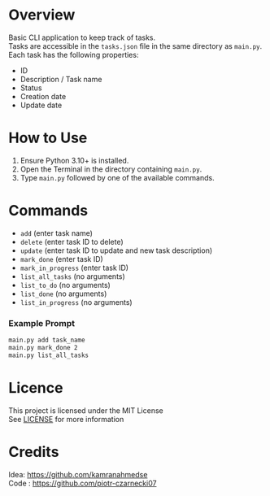 # Overview

Basic CLI application to keep track of tasks.  
Tasks are accessible in the `tasks.json` file in the same directory as `main.py`.  
Each task has the following properties:

- ID
- Description / Task name
- Status
- Creation date
- Update date

# How to Use

1. Ensure Python 3.10+ is installed.
2. Open the Terminal in the directory containing `main.py`.
3. Type `main.py` followed by one of the available commands.

# Commands

- `add` (enter task name)
- `delete` (enter task ID to delete)
- `update` (enter task ID to update and new task description)
- `mark_done` (enter task ID)
- `mark_in_progress` (enter task ID)
- `list_all_tasks` (no arguments)
- `list_to_do` (no arguments)
- `list_done` (no arguments)
- `list_in_progress` (no arguments)

### Example Prompt

```bash
main.py add task_name
main.py mark_done 2
main.py list_all_tasks
```

# Licence

This project is licensed under the MIT License  
See [LICENSE](./LICENSE) for more information

# Credits

Idea: https://github.com/kamranahmedse  
Code : https://github.com/piotr-czarnecki07